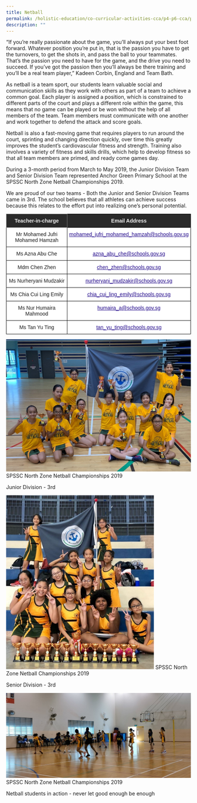```yaml
---
title: Netball
permalink: /holistic-education/co-curricular-activities-cca/p4-p6-cca/physical/netball/
description: ""
---
```

“If you’re really passionate about the game, you’ll always put your best foot forward. Whatever position you’re put in, that is the passion you have to get the turnovers, to get the shots in, and pass the ball to your teammates. That’s the passion you need to have for the game, and the drive you need to succeed. If you’ve got the passion then you’ll always be there training and you’ll be a real team player,” Kadeen Corbin, England and Team Bath. 

  

As netball is a team sport, our students learn valuable social and communication skills as they work with others as part of a team to achieve a common goal. Each player is assigned a position, which is constrained to different parts of the court and plays a different role within the game, this means that no game can be played or be won without the help of all members of the team. Team members must communicate with one another and work together to defend the attack and score goals.

  

Netball is also a fast-moving game that requires players to run around the court, sprinting and changing direction quickly, over time this greatly improves the student’s cardiovascular fitness and strength. Training also involves a variety of fitness and skills drills, which help to develop fitness so that all team members are primed, and ready come games day.  

  

During a 3-month period from March to May 2019, the Junior Division Team and Senior Division Team represented Anchor Green Primary School at the SPSSC North Zone Netball Championships 2019. 

  

We are proud of our two teams - Both the Junior and Senior Division Teams came in 3rd. The school believes that all athletes can achieve success because this relates to the effort put into realizing one’s personal potential.

<style type="text/css">
.tg  {border-collapse:collapse;border-spacing:0;}
.tg td{border-color:black;border-style:solid;border-width:1px;font-family:Arial, sans-serif;font-size:14px;
  overflow:hidden;padding:10px 5px;word-break:normal;}
.tg th{border-color:black;border-style:solid;border-width:1px;font-family:Arial, sans-serif;font-size:14px;
  font-weight:normal;overflow:hidden;padding:10px 5px;word-break:normal;}
.tg .tg-2705{background-color:#2A2A2A;color:#EEE;font-weight:bold;text-align:center;vertical-align:middle}
.tg .tg-8zvm{background-color:#2A2A2A;border-color:inherit;color:#EEE;font-weight:bold;text-align:center;vertical-align:middle}
.tg .tg-f4yw{background-color:#FFF;text-align:center;vertical-align:middle}
.tg .tg-0pyt{background-color:#FFF;color:#21088A;font-weight:bold;text-align:center;text-decoration:underline;vertical-align:top}
</style>
<table class="tg">
<thead>
  <tr>
    <th class="tg-8zvm"><span style="color:#EEE;background-color:#2A2A2A">Teacher-in-charge</span></th>
    <th class="tg-2705"><span style="color:#EEE;background-color:#2A2A2A">Email Address</span></th>
  </tr>
</thead>
<tbody>
  <tr>
    <td class="tg-f4yw">Mr Mohamed Jufri Mohamed Hamzah</td>
    <td class="tg-0pyt"><a href="mailto:mohamed_jufri_mohamed_hamzah@schools.gov.sg"><span style="font-weight:500;text-decoration:underline;color:#21088A">mohamed_jufri_mohamed_hamzah@schools.gov.sg</span></a></td>
  </tr>
  <tr>
    <td class="tg-f4yw">Ms Azna Abu Che</td>
    <td class="tg-0pyt"><a href="mailto:azna_abu_che@schools.gov.sg"><span style="font-weight:500;text-decoration:underline;color:#21088A">azna_abu_che@schools.gov.sg</span></a></td>
  </tr>
  <tr>
    <td class="tg-f4yw">Mdm Chen Zhen<br></td>
    <td class="tg-0pyt"><a href="mailto:chen_zhen@schools.gov.sg"><span style="font-weight:500;text-decoration:underline;color:#21088A">chen_zhen@schools.gov.sg</span></a><br></td>
  </tr>
  <tr>
    <td class="tg-f4yw">Ms Nurheryani Mudzakir<br></td>
    <td class="tg-0pyt"><a href="mailto:nurheryani_mudzakir@schools.gov.sg"><span style="font-weight:500;text-decoration:underline;color:#21088A">nurheryani_mudzakir@schools.gov.sg</span></a><br></td>
  </tr>
  <tr>
    <td class="tg-f4yw">Ms Chia Cui Ling Emily<br></td>
    <td class="tg-0pyt"><a href="mailto:chia_cui_ling_emily@schools.gov.sg"><span style="font-weight:500;text-decoration:underline;color:#21088A">chia_cui_ling_emily@schools.gov.sg</span></a><br></td>
  </tr>
  <tr>
    <td class="tg-f4yw">Ms Nur Humaira Mahmood<br></td>
    <td class="tg-0pyt"><a href="mailto:humaira_a@schools.gov.sg"><span style="font-weight:500;text-decoration:underline;color:#21088A">humaira_a@schools.gov.sg</span></a><br></td>
  </tr>
  <tr>
    <td class="tg-f4yw">Ms Tan Yu Ting<br></td>
    <td class="tg-0pyt"><a href="mailto:tan_yu_ting@schools.gov.sg"><span style="font-weight:500;text-decoration:underline;color:#21088A">tan_yu_ting@schools.gov.sg</span></a></td>
  </tr>
</tbody>
</table>

![SPSSC North Zone Netball Championships 2019 Junior Division - 3rd](/images/CCA/Physical/Netball/SPSSC%20North%20Zone%20Netball%20Championships%202019.jpg)
SPSSC North Zone Netball Championships 2019

Junior Division - 3rd


<img src="/images/CCA/Physical/Netball/SPSSC%20North%20Zone%20Netball%20Championships%202019(2).jpg"  
style="width:80%">
SPSSC North Zone Netball Championships 2019

Senior Division - 3rd

![SPSSC North Zone Netball Championships 2019 Netball students in action](/images/CCA/Physical/Netball/SPSSC%20North%20Zone%20Netball%20Championships%202019(3).jpg)
SPSSC North Zone Netball Championships 2019

Netball students in action - never let good enough be enough
